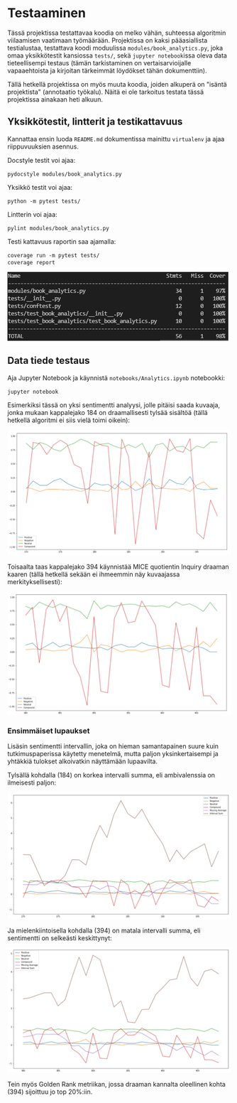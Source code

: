 # Testaaminen

Tässä projektissa testattavaa koodia on melko vähän, suhteessa algoritmin viilaamisen vaatimaan työmäärään. Projektissa on kaksi pääasiallista testialustaa, testattava koodi moduulissa `modules/book_analytics.py`, joka omaa yksikkötestit kansiossa `tests/`, sekä `jupyter notebook`issa oleva data tieteellisempi testaus (tämän tarkistaminen on vertaisarvioijalle vapaaehtoista ja kirjoitan tärkeimmät löydökset tähän dokumenttiin).

Tällä hetkellä projektissa on myös muuta koodia, joiden alkuperä on "isäntä projektista" (annotaatio työkalu). Näitä ei ole tarkoitus testata tässä projektissa ainakaan heti alkuun.

## Yksikkötestit, lintterit ja testikattavuus

Kannattaa ensin luoda `README.md` dokumentissa mainittu `virtualenv` ja ajaa riippuvuuksien asennus.

Docstyle testit voi ajaa:
```
pydocstyle modules/book_analytics.py
```

Yksikkö testit voi ajaa:
```
python -m pytest tests/
```

Lintterin voi ajaa:
```
pylint modules/book_analytics.py
```

Testi kattavuus raportin saa ajamalla:
```
coverage run -m pytest tests/
coverage report
```

![Code coverage](Coverage.png?raw=true "Code coverage")

## Data tiede testaus

Aja Jupyter Notebook ja käynnistä `notebooks/Analytics.ipynb` notebookki:
```
jupyter notebook
```

Esimerkiksi tässä on yksi sentimentti analyysi, jolle pitäisi saada kuvaaja, jonka mukaan kappalejako 184 on draamallisesti tylsää sisältöä (tällä hetkellä algoritmi ei siis vielä toimi oikein):

![Compound](Compound.png?raw=true "Compound")

Toisaalta taas kappalejako 394 käynnistää MICE quotientin Inquiry draaman kaaren (tällä hetkellä sekään ei ihmeemmin näy kuvaajassa merkityksellisesti):

![MICE 1](MICE_ex_1.png?raw=true "Mice 1")

### Ensimmäiset lupaukset

Lisäsin sentimentti intervallin, joka on hieman samantapainen suure kuin tutkimuspaperissa käytetty menetelmä, mutta paljon yksinkertaisempi ja yhtäkkiä tulokset alkoivatkin näyttämään lupaavilta.

Tylsällä kohdalla (184) on korkea intervalli summa, eli ambivalenssia on ilmeisesti paljon:

![Boring with More data](Boring_second.png?raw=true "Boring with More Data")

Ja mielenkiintoisella kohdalla (394) on matala intervalli summa, eli sentimentti on selkeästi keskittynyt:

![MICE with More data](MICE_ex_1_second.png?raw=true "MICE with More Data")

Tein myös Golden Rank metriikan, jossa draaman kannalta oleellinen kohta (394) sijoittuu jo top 20%:iin.
